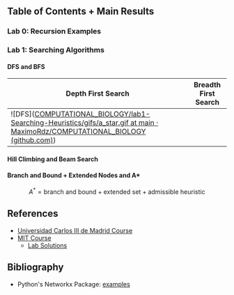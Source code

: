 ## Table of Contents + Main Results
### Lab 0: Recursion Examples
### Lab 1: Searching Algorithms
#### DFS and BFS
| Depth First Search                                                                                                                                                                                                                       | Breadth First Search |
| ---------------------------------------------------------------------------------------------------------------------------------------------------------------------------------------------------------------------------------------- | -------------------- |
| ![DFS]([COMPUTATIONAL_BIOLOGY/lab1-Searching-Heuristics/gifs/a_star.gif at main · MaximoRdz/COMPUTATIONAL_BIOLOGY (github.com)](https://github.com/MaximoRdz/COMPUTATIONAL_BIOLOGY/blob/main/lab1-Searching-Heuristics/gifs/a_star.gif)) |                      |
#### Hill Climbing and Beam Search
#### Branch and Bound + Extended Nodes and A\*
$$A^{*} = \text{branch and bound} + \text{extended set} + \text{admissible heuristic}$$



## References
- [Universidad Carlos III de Madrid Course](https://ocw.uc3m.es/mod/page/view.php?id=1431)
- [MIT Course](https://ocw.mit.edu/courses/6-034-artificial-intelligence-fall-2010/video_galleries/lecture-videos/)
    - [Lab Solutions](https://github.com/yenicelik/mit_ocw_6034_ai_patrick_winston/tree/master)

## Bibliography
- Python's Networkx Package: [examples](https://networkx.org/documentation/latest/auto_examples/index.html)
